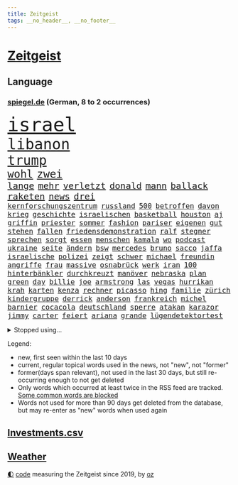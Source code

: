 ```yaml
---
title: Zeitgeist
tags: __no_header__, __no_footer__
---
```


# [Zeitgeist](https://oliz.io/zeitgeist/)

## Language

<h3><a href="https://www.spiegel.de" target="_blank">spiegel.de</a> (German, 8 to 2 occurrences)</h3>
<p style="font-family:monospace">
<span style="font-size:32pt"><a href="news_links.html#israel" class="current">israel</a></span>
<br>
<span style="font-size:25pt"><a href="news_links.html#libanon" class="current">libanon</a></span>
<br>
<span style="font-size:22pt"><a href="news_links.html#trump" class="current">trump</a></span>
<br>
<span style="font-size:18pt"><a href="news_links.html#wohl" class="current">wohl</a></span>
<span style="font-size:18pt"><a href="news_links.html#zwei" class="current">zwei</a></span>
<br>
<span style="font-size:15pt"><a href="news_links.html#lange" class="current">lange</a></span>
<span style="font-size:15pt"><a href="news_links.html#mehr" class="current">mehr</a></span>
<span style="font-size:15pt"><a href="news_links.html#verletzt" class="current">verletzt</a></span>
<span style="font-size:15pt"><a href="news_links.html#donald" class="current">donald</a></span>
<span style="font-size:15pt"><a href="news_links.html#mann" class="current">mann</a></span>
<span style="font-size:15pt"><a href="news_links.html#ballack" class="new">ballack</a></span>
<span style="font-size:15pt"><a href="news_links.html#raketen" class="current">raketen</a></span>
<span style="font-size:15pt"><a href="news_links.html#news" class="current">news</a></span>
<span style="font-size:15pt"><a href="news_links.html#drei" class="current">drei</a></span>
<br>
<span style="font-size:12pt"><a href="news_links.html#kernforschungszentrum" class="new">kernforschungszentrum</a></span>
<span style="font-size:12pt"><a href="news_links.html#russland" class="current">russland</a></span>
<span style="font-size:12pt"><a href="news_links.html#500" class="current">500</a></span>
<span style="font-size:12pt"><a href="news_links.html#betroffen" class="current">betroffen</a></span>
<span style="font-size:12pt"><a href="news_links.html#davon" class="current">davon</a></span>
<span style="font-size:12pt"><a href="news_links.html#krieg" class="current">krieg</a></span>
<span style="font-size:12pt"><a href="news_links.html#geschichte" class="current">geschichte</a></span>
<span style="font-size:12pt"><a href="news_links.html#israelischen" class="current">israelischen</a></span>
<span style="font-size:12pt"><a href="news_links.html#basketball" class="current">basketball</a></span>
<span style="font-size:12pt"><a href="news_links.html#houston" class="new">houston</a></span>
<span style="font-size:12pt"><a href="news_links.html#aj" class="new">aj</a></span>
<span style="font-size:12pt"><a href="news_links.html#griffin" class="new">griffin</a></span>
<span style="font-size:12pt"><a href="news_links.html#priester" class="current">priester</a></span>
<span style="font-size:12pt"><a href="news_links.html#sommer" class="current">sommer</a></span>
<span style="font-size:12pt"><a href="news_links.html#fashion" class="current">fashion</a></span>
<span style="font-size:12pt"><a href="news_links.html#pariser" class="current">pariser</a></span>
<span style="font-size:12pt"><a href="news_links.html#eigenen" class="current">eigenen</a></span>
<span style="font-size:12pt"><a href="news_links.html#gut" class="current">gut</a></span>
<span style="font-size:12pt"><a href="news_links.html#stehen" class="current">stehen</a></span>
<span style="font-size:12pt"><a href="news_links.html#fallen" class="current">fallen</a></span>
<span style="font-size:12pt"><a href="news_links.html#friedensdemonstration" class="new">friedensdemonstration</a></span>
<span style="font-size:12pt"><a href="news_links.html#ralf" class="current">ralf</a></span>
<span style="font-size:12pt"><a href="news_links.html#stegner" class="current">stegner</a></span>
<span style="font-size:12pt"><a href="news_links.html#sprechen" class="current">sprechen</a></span>
<span style="font-size:12pt"><a href="news_links.html#sorgt" class="current">sorgt</a></span>
<span style="font-size:12pt"><a href="news_links.html#essen" class="current">essen</a></span>
<span style="font-size:12pt"><a href="news_links.html#menschen" class="current">menschen</a></span>
<span style="font-size:12pt"><a href="news_links.html#kamala" class="current">kamala</a></span>
<span style="font-size:12pt"><a href="news_links.html#wo" class="current">wo</a></span>
<span style="font-size:12pt"><a href="news_links.html#podcast" class="current">podcast</a></span>
<span style="font-size:12pt"><a href="news_links.html#ukraine" class="current">ukraine</a></span>
<span style="font-size:12pt"><a href="news_links.html#seite" class="current">seite</a></span>
<span style="font-size:12pt"><a href="news_links.html#ändern" class="current">ändern</a></span>
<span style="font-size:12pt"><a href="news_links.html#bsw" class="current">bsw</a></span>
<span style="font-size:12pt"><a href="news_links.html#mercedes" class="current">mercedes</a></span>
<span style="font-size:12pt"><a href="news_links.html#bruno" class="current">bruno</a></span>
<span style="font-size:12pt"><a href="news_links.html#sacco" class="new">sacco</a></span>
<span style="font-size:12pt"><a href="news_links.html#jaffa" class="new">jaffa</a></span>
<span style="font-size:12pt"><a href="news_links.html#israelische" class="current">israelische</a></span>
<span style="font-size:12pt"><a href="news_links.html#polizei" class="current">polizei</a></span>
<span style="font-size:12pt"><a href="news_links.html#zeigt" class="current">zeigt</a></span>
<span style="font-size:12pt"><a href="news_links.html#schwer" class="current">schwer</a></span>
<span style="font-size:12pt"><a href="news_links.html#michael" class="current">michael</a></span>
<span style="font-size:12pt"><a href="news_links.html#freundin" class="current">freundin</a></span>
<span style="font-size:12pt"><a href="news_links.html#angriffe" class="current">angriffe</a></span>
<span style="font-size:12pt"><a href="news_links.html#frau" class="current">frau</a></span>
<span style="font-size:12pt"><a href="news_links.html#massive" class="current">massive</a></span>
<span style="font-size:12pt"><a href="news_links.html#osnabrück" class="current">osnabrück</a></span>
<span style="font-size:12pt"><a href="news_links.html#werk" class="current">werk</a></span>
<span style="font-size:12pt"><a href="news_links.html#iran" class="current">iran</a></span>
<span style="font-size:12pt"><a href="news_links.html#100" class="current">100</a></span>
<span style="font-size:12pt"><a href="news_links.html#hinterbänkler" class="new">hinterbänkler</a></span>
<span style="font-size:12pt"><a href="news_links.html#durchkreuzt" class="new">durchkreuzt</a></span>
<span style="font-size:12pt"><a href="news_links.html#manöver" class="current">manöver</a></span>
<span style="font-size:12pt"><a href="news_links.html#nebraska" class="new">nebraska</a></span>
<span style="font-size:12pt"><a href="news_links.html#plan" class="current">plan</a></span>
<span style="font-size:12pt"><a href="news_links.html#green" class="new">green</a></span>
<span style="font-size:12pt"><a href="news_links.html#day" class="current">day</a></span>
<span style="font-size:12pt"><a href="news_links.html#billie" class="current">billie</a></span>
<span style="font-size:12pt"><a href="news_links.html#joe" class="current">joe</a></span>
<span style="font-size:12pt"><a href="news_links.html#armstrong" class="new">armstrong</a></span>
<span style="font-size:12pt"><a href="news_links.html#las" class="current">las</a></span>
<span style="font-size:12pt"><a href="news_links.html#vegas" class="new">vegas</a></span>
<span style="font-size:12pt"><a href="news_links.html#hurrikan" class="current">hurrikan</a></span>
<span style="font-size:12pt"><a href="news_links.html#krah" class="current">krah</a></span>
<span style="font-size:12pt"><a href="news_links.html#karten" class="current">karten</a></span>
<span style="font-size:12pt"><a href="news_links.html#kenza" class="new">kenza</a></span>
<span style="font-size:12pt"><a href="news_links.html#rechner" class="current">rechner</a></span>
<span style="font-size:12pt"><a href="news_links.html#picasso" class="current">picasso</a></span>
<span style="font-size:12pt"><a href="news_links.html#hing" class="current">hing</a></span>
<span style="font-size:12pt"><a href="news_links.html#familie" class="current">familie</a></span>
<span style="font-size:12pt"><a href="news_links.html#zürich" class="current">zürich</a></span>
<span style="font-size:12pt"><a href="news_links.html#kindergruppe" class="current">kindergruppe</a></span>
<span style="font-size:12pt"><a href="news_links.html#derrick" class="new">derrick</a></span>
<span style="font-size:12pt"><a href="news_links.html#anderson" class="current">anderson</a></span>
<span style="font-size:12pt"><a href="news_links.html#frankreich" class="current">frankreich</a></span>
<span style="font-size:12pt"><a href="news_links.html#michel" class="current">michel</a></span>
<span style="font-size:12pt"><a href="news_links.html#barnier" class="current">barnier</a></span>
<span style="font-size:12pt"><a href="news_links.html#cocacola" class="current">cocacola</a></span>
<span style="font-size:12pt"><a href="news_links.html#deutschland" class="current">deutschland</a></span>
<span style="font-size:12pt"><a href="news_links.html#sperre" class="current">sperre</a></span>
<span style="font-size:12pt"><a href="news_links.html#atakan" class="new">atakan</a></span>
<span style="font-size:12pt"><a href="news_links.html#karazor" class="new">karazor</a></span>
<span style="font-size:12pt"><a href="news_links.html#jimmy" class="current">jimmy</a></span>
<span style="font-size:12pt"><a href="news_links.html#carter" class="current">carter</a></span>
<span style="font-size:12pt"><a href="news_links.html#feiert" class="current">feiert</a></span>
<span style="font-size:12pt"><a href="news_links.html#ariana" class="current">ariana</a></span>
<span style="font-size:12pt"><a href="news_links.html#grande" class="current">grande</a></span>
<span style="font-size:12pt"><a href="news_links.html#lügendetektortest" class="new">lügendetektortest</a></span>
</p>
<details>
<summary>Stopped using...</summary>
<p class="former" style="font-size:12pt">
besiegt(1441) appelliert(1440) handeln(1440) nationalspieler(1440) twitter(1440) bemüht(1439) flüchtlinge(1439) sicherheitsbehörden(1439) depressionen(1438) investoren(1438) tobt(1438) zugang(1438) ankündigung(1437) erscheinen(1437) geschäfte(1437) krankenhäuser(1437) verhängt(1437) erdoğan(1436) mordes(1436) rückschlag(1436) schlechten(1436) bundesweit(1435) planeten(1435) studierenden(1435) bildung(1434) energien(1434) entscheidungen(1434) himmel(1434) liste(1434) preisen(1434) untersuchungen(1434) versteigert(1434) gemeldet(1433) unabhängige(1433) abgang(1432) carsten(1432) genannt(1432) saß(1432) strengere(1432) widerspricht(1432) überlebte(1432) arbeitgeber(1431) bloß(1431) entdecken(1431) jahrhundert(1431) prüfung(1431) schildert(1431) übersicht(1431) journalisten(1430) stoßen(1430) verpflichtet(1430) beschwerden(1429) theater(1429) verschärfen(1429) 2017(1428) mahnt(1428) verschwand(1428) geburt(1427) halben(1427) ausbau(1426) dürften(1426) system(1426) 1500(1425) fortgesetzt(1425) west(1425) unterschiedlich(1424) mieter(1423) torhüter(1423) trennen(1423) 1000(1422) begann(1422) entscheidenden(1422) verteidigen(1422) abgehört(1421) ermittlern(1420) ehe(1419) sinn(1419) geprägt(1418) mehrerer(1417) wirbt(1417) anzeichen(1416) hinten(1416) kevin(1416) kommende(1416) gewinn(1415) produkte(1415) schriftsteller(1415) visier(1415) rentner(1412) warm(1412) außerhalb(1411) katar(1410) spenden(1410) whatsapp(1407) händler(1405) not(1405) schneider(1405) zeigten(1403) hilfen(1402) verkehr(1400) abgeschlossen(1399) gewarnt(1397) foto(1390) smartphones(1389) identität(1386) ära(1385) berichtete(1341) josef(1293) abgestürzt(1262) airline(1245) arbeitsmarkt(1211) 38(1209) novak(1183) seither(1182) arme(1176) zugestimmt(1156) dörfer(1135) moderner(1108) verletzten(1106) irritiert(1093) entstanden(1090) entlasten(1087) worum(1085) ruhestand(1073) magazin(1055) ostdeutschland(1051) verteidiger(1049) lieferungen(1048) betrüger(1044) fußballs(1029) airlines(1027) entsteht(1021) seltene(1020) finnland(1006) texte(1006) natürlich(1001) erschwert(993) gefechte(983) verkündete(982) lemke(979) desto(974) flughäfen(949) heißen(949) brüder(946) verwaltung(937) versagen(936) lücken(921) nebenbei(920) baustelle(915) kriegsbeginn(905) besetzten(899) fox(888) fernen(883) isoliert(857) ehrt(854) verzweiflung(842) japanische(834) kühnert(833) verhaftung(830) weltrekord(826) profi(821) newsletter(814) 16jähriger(806) trans(801) folgten(790) gehirn(781) freispruch(780) subventionen(775) drohnenangriff(772) ganzes(761) begrenzen(756) frühjahr(756) 63(753) rätseln(741) überreste(740) emissionen(723) vaters(721) versehen(706) knappe(704) männliche(704) staatsanwalt(703) großeinsatz(700) auszeichnung(699) fängt(681) verehrt(678) billigt(674) geheim(669) staates(669) kampfjets(666) finanzaufsicht(665) testet(662) djokovic(655) fenster(654) flogen(649) colorado(645) trauern(642) gestalten(640) berufseinstieg(637) opfers(637) wiener(636) tourismus(629) pokal(620) viertagewoche(619) boom(618) leistungen(610) minderjährige(609) vermögen(601) miete(599) openai(597) jene(596) getragen(595) baden(591) bürokratie(591) neunzigerjahren(591) bremst(589) ausgerufen(588) eskalierte(587) dennis(583) jäger(582) 2007(575) zuckerberg(573) lieferte(569) alonso(567) unterbrechung(567) ausschluss(566) zogen(556) tragischen(549) protestaktion(545) bestreiten(543) sommerspielen(535) umsetzen(534) arbeitskräfte(531) unterschiede(530) konkurrent(529) 13jährige(528) spiegeltalk(528) 800(522) dringt(522) kleinflugzeug(515) gewalttaten(514) härtere(511) beine(510) hoeneß(510) luxus(503) horror(502) straßenverkehr(495) arabischen(493) seniorin(492) drogenhandel(485) inhaftierte(485) fossile(479) beckenbauer(467) objekte(467) sizilien(459) indischer(454) zügen(450) abends(446) quellen(444) basis(443) durchgreifen(442) lebend(442) 30jähriger(441) pass(436) heimem(435) dfbfrauen(427) diskriminierung(421) politikerinnen(420) heim(418) palästinensische(418) spdchef(418) perfide(417) brutaler(415) teuerste(414) froh(410) psyche(408) folter(406) geöffnet(405) albtraum(403) belohnt(403) geprüft(398) abschieben(397) parlamentswahl(397) erschweren(395) ausscheiden(394) rasche(394) debütant(392) ausnahmezustand(391) welten(390) angefahren(388) dauerte(387) spanischer(386) xabi(386) tisch(384) kontrollverlust(377) sperrte(374) spdgeneralsekretär(364) rotes(358) vergehen(358) aserbaidschan(356) bunt(356) singen(355) harsche(354) noten(354) verheiratet(354) auftritte(353) dankbar(350) organisatoren(350) proben(350) eröffnung(348) eustaaten(348) weinen(346) volle(345) waffenruhe(345) grenzregion(342) flüchtig(339) ddr(334) gerechnet(332) nominierung(331) stimmte(331) lasst(328) wiedervereinigung(328) ratschläge(326) gazastreifens(325) hamasanführer(325) hongkong(325) kundgebung(325) propalästinensische(325) hamasgeiseln(323) interne(319) schwaben(317) luxushotel(316) stadien(316) neonazis(314) bezahlkarte(311) recep(311) tayyip(311) beihilfe(310) herbe(310) häftlinge(306) stille(305) eminem(304) 16jährigen(302) schwindet(302) veränderung(302) wegfallen(302) friedlich(300) airports(297) magic(297) fluggäste(296) signalisiert(296) britisches(294) eigenem(294) kostenlos(294) copa(293) manch(293) tim(293) erlässt(291) beteiligen(283) ostdeutschen(283) bedrängnis(282) unverletzt(282) verspätung(281) bernd(280) dialoge(280) zerstritten(280) po(278) fach(277) exprofi(276) abgeordneter(274) vergleichsweise(273) präsent(272) vorfällen(269) flagge(266) riesigen(266) staatssekretär(265) fabrik(263) kragen(263) machtwechsel(262) ostdeutsche(261) interessieren(258) füllen(257) schimpft(257) verpflichten(250) abermals(249) normalerweise(248) firmenchef(247) herber(247) besonderes(245) öffnete(245) erfolgreichen(243) zeitenwende(241) flugzeugs(239) halbinsel(239) katz(239) 2009(238) passagier(238) spektakuläres(238) hai(237) holten(236) darsteller(234) pausieren(234) klamotten(232) triebwerk(232) browser(230) gegenmaßnahmen(229) pünktlich(229) milch(228) piloten(228) charlotte(227) territorium(226) begraben(225) konkurrentin(225) original(225) strategisch(225) wüste(225) contest(224) eurovision(224) insolvente(224) entscheidender(223) gratuliert(222) manipulation(222) reihenweise(220) sophie(220) finanzielle(219) gitarrist(219) spottet(219) ausüben(218) hitlergruß(218) jonas(217) landrat(215) riefen(215) leichnam(214) wald(213) schwein(212) unfair(212) vorgesehen(212) politikum(211) extremismus(210) albion(209) boateng(209) jérôme(209) sportlichen(208) jordan(207) gefälschter(206) verzögern(206) lebenswerk(205) blau(204) chinesisches(204) geschichten(204) inhalt(204) regenfällen(204) umgekehrt(204) unmöglich(204) sinkenden(203) gefeuert(200) befragt(199) starkoch(199) oberhausen(198) bluttat(197) spitzen(196) 17jähriger(194) reklamiert(194) seltsamen(194) fußgänger(193) virus(193) auszeit(191) einfuhr(190) aktivitäten(189) abwesenheit(188) dortmunds(187) dublin(187) gewitter(187) versöhnung(186) bulgarien(184) tasche(184) thüringische(184) ampelpolitiker(183) ringe(182) ostdeutscher(181) andrang(180) bundesamtes(180) lizenz(179) mail(179) fehlern(178) internen(178) kaputt(178) küken(178) landeskriminalamt(177) schnellste(177) vertritt(177) pole(176) schöne(176) gates(175) vorlage(175) wahren(175) messerangriff(173) 18jährigen(172) montenegro(172) westdeutschland(171) strafzölle(170) aktie(169) anwesen(168) strahlkraft(168) techkonzerne(168) akademische(167) kasia(167) lenhardt(167) jansen(164) menschenrechtler(164) vegane(164) gruß(163) kibbuz(163) lasse(163) präsidentschaftskandidaten(163) brutale(162) integration(162) kretschmann(162) rekorde(162) attraktiv(161) massenprotesten(161) züchten(161) graz(160) studio(159) paket(158) wehrmacht(158) abrücken(157) mysteriöses(157) sammelklage(157) trikots(157) fußballers(156) lebenslanger(156) thc(155) vorgezogenen(155) machtübernahme(154) promis(154) unzulässig(154) wolke(154) mosel(153) baron(152) bewusstsein(152) blue(152) steine(152) tierreich(152) affären(151) boykottieren(151) wohngebiet(151) techniken(149) türen(149) 1974(148) gesenkt(148) jenny(148) podcastserie(148) entzündete(147) rotterdam(146) abnehmen(145) haushalten(145) kirchen(145) süditalien(145) angelegte(144) figuren(144) abonnenten(142) wahlkampfauftritt(142) bereut(141) kreativen(140) attackierte(139) brighton(139) wittert(139) atomenergiebehörde(137) regelung(137) nachnamen(136) messerangreifer(135) angeschlossen(134) aufgebrochen(134) einschüchtern(134) geparktes(134) kehren(134) sprecher(134) ultimative(134) ungewollt(134) zinswende(134) evakuieren(133) islam(132) fürchtete(131) stephen(131) afdlandrat(130) erlebten(130) sesselmann(130) straftat(130) afdspitzenkandidat(129) fix(129) sportwissenschaftler(129) verbrecher(129) verdichten(129) amtsträger(128) dänische(128) rafael(128) weibchen(128) denkwürdigen(127) forschenden(127) hathaway(127) jubelten(127) lachs(127) engagierte(126) georgiens(126) steigert(126) unbekannt(126) verbessert(126) 28jährige(125) knackt(124) spitzenkandidatin(124) 26000(123) impfstoffe(123) mix(123) bluthund(122) jenna(122) landsleute(122) ortega(122) packt(122) prinzip(122) tischtennis(122) begeisterung(121) intensiven(121) kooperieren(121) enkel(119) entgegenzusetzen(119) me(119) schlacht(119) spanier(119) antidepressiva(118) mitgliedschaft(118) polizeiangaben(118) spontane(118) vermeidbar(118) auszubildende(117) mitgefühl(117) mieser(116) schärferes(115) enkelin(114) geteilt(114) ehesten(113) reus(113) 39jährige(112) robin(112) helgoland(111) match(111) nacheinander(111) notorisch(111) wahlomat(111) krankenhausreif(110) moderatorin(110) schumachers(110) wahlkämpfer(110) parteitagsrede(109) ausbreiten(108) bewertung(108) geprügelt(108) gewaltigen(107) lindemann(107) befragen(106) blake(106) lively(106) muscheln(106) reeperbahn(106) tinder(106) inszenieren(105) kriegskabinett(105) plädoyer(105) weicht(105) cooper(104) fossilen(104) zitiert(104) ähnelt(104) schulze(103) svenja(103) trainierte(103) verspätungen(103) einschlafen(102) giftigen(102) stich(102) tierischer(102) liiert(101) satire(101) shitstorm(101) alassad(100) linkenpolitikerin(100) münchens(100) sturmböen(100) kanton(99) margaret(99) memes(99) pflanze(98) vergeltungsangriff(98) transfers(97) verwaltungsgericht(97) weltberühmt(97) fluch(96) klimaneutral(96) militäraktion(96) sinwar(96) zugezogen(96) double(95) illusionen(95) f16(94) staatsbürgerschaft(94) erobern(93) füreinander(93) gerichtsurteil(93) hinein(93) kidman(93) dwd(92) unzufrieden(92) verbrauchern(92) autogramm(91) fett(91) fitness(91) heimgesucht(91) mörtel(91) mörtels(91) nervös(91) psychotherapie(91) verhängnisvollen(91) vollrausch(91) belastend(90) doppelspitze(90) eingeschüchtert(90) existieren(90) heiterkeit(90) lauterbachs(90) lockert(90) millionenfach(90) politikers(90) seltenen(90) bekanntwerden(89) faktor(89) hagelkörner(89) núñez(89) oberbürgermeisters(89) verlieh(89) alejandro(88) ask(88) atem(88) getrennte(88) lauern(88) linzer(88) marktplatz(88) nebulös(88) täuschung(88) verspielte(88) exfreundin(87) gabriel(87) lautsprecher(87) mangelnder(87) mitentscheiden(87) mitschuld(87) netflixdoku(87) spielberechtigung(87) kravitz(86) wdr(86) verarbeiten(85) einschulung(84) freiheitsstrafen(84) lobes(84) umsatz(84) verpflichtend(84) 60jährige(83) alkoholeinfluss(83) datingapp(83) grenzwerte(83) mitmachaktionen(83) nostalgie(83) struktur(83) unterschrieb(83) dschungelcamp(82) gefährten(82) häusliche(82) zuge(82) kremlnahe(81) naomi(81) bester(80) finanzspritze(80) four(80) narendra(80) gosens(79) kräftige(79) revidierte(79) sanktionieren(79) tsv(79) waffenrecht(79) amazonserie(78) auferlegten(78) eingerichtet(78) herein(78) kletterte(78) sperren(78) abgelöst(77) dingen(77) messerangriffe(77) schätzung(77) sorgerechtsstreit(77) unsicher(77) 49jähriger(76) bitcoin(76) gesunkener(76) huscht(76) kalt(76) rivale(76) steckte(76) usluftfahrtbehörde(76) anja(75) bekamen(75) jemandem(75) rützel(75) tops(75) ewiger(74) hofer(74) mittendrin(74) nachrichtenmann(74) schillerndsten(74) sprangen(74) bauzinsen(73) drinks(73) einziges(73) entkam(73) entwicklungsministerin(73) gekürzt(73) hogan(73) hulk(73) weiterspielen(73) canyon(72) führungspositionen(72) hilferufe(72) kennengelernt(72) lord(72) mick(72) nuri(72) spitzengespräch(72) stach(72) steuerte(72) überprüfung(72) şahin(72) abzusichern(71) auszutricksen(71) branchenkenner(71) flops(71) linkenabgeordnete(71) umstrittenem(71) unteren(71) verstörend(71) fabian(70) hürzeler(70) jagte(70) preisschild(70) santiago(70) steuerberater(70) unmögliche(70) antwerpen(69) rubens(69) vorrunde(69) westdeutsche(69) gesprächsstoff(68) small(68) arbeitstage(67) ex(67) fauci(67) kalender(67) kinderbuch(67) messenger(67) versteigerung(67) weiche(67) abwegiger(66) ausdrücklich(66) billion(66) formel1team(66) genua(66) lebe(66) paarung(66) scheinbar(66) antiterroreinsatz(65) ausreisepflichtigen(65) dieselbe(65) drehten(65) ebike(65) elblandrevolte(65) geschwiegen(65) kroatischen(65) reanimation(65) armutsgefährdung(64) bootsausflug(64) ertrunken(64) fahrerwertung(64) gedachten(64) gefehlt(64) glaube(64) lehrerzimmer(64) offenem(64) spürt(64) unermüdlich(64) 3500(63) badenberg(63) erwarte(63) feiergesellschaft(63) justizsenatorin(63) kernkraftwerk(63) qualifying(63) autodach(62) csd(62) dittrich(62) kompetenzen(62) sir(62) angststörungen(61) dfbpräsident(61) erwiesen(61) geflohener(61) genügen(61) lindern(61) luxusjacht(61) neuendorf(61) outete(61) regelt(61) reiseziele(61) gewaltvorwürfe(60) gregg(60) griechischer(60) halt(60) lebensversicherung(60) milliardären(60) sonneberg(60) berkshire(59) biles(59) buffett(59) gezerrt(59) indiens(59) investmentfirma(59) löschte(59) paradox(59) simone(59) sturzflut(59) tatum(59) warren(59) armutsgefährdet(58) drogendelikte(58) weltpremiere(58) angekündigte(57) berufsgruppe(57) lacht(57) modus(57) rücktritte(57) swipen(57) windgeschwindigkeiten(57) abwegen(56) ausgeschieden(56) filiale(56) hunderter(56) jamaika(56) neudelhi(56) ostfriesland(56) privatleben(56) beteiligte(55) entpuppen(55) schwefeldioxid(55) wohnraum(55) comingout(54) gelähmt(54) parteitags(54) 41jährigen(53) freiwilligen(53) glen(53) massenpanik(53) powell(53) rebellion(53) samsung(53) verwerflich(53) besichtigen(52) ilmenau(52) kalkül(52) phantom(52) schmecken(52) wohle(52) abschiebepläne(51) klinikaufenthalt(51) milliardärs(51) reeves(51) trennungen(51) wettert(51) zuversicht(51) glücklicher(50) moderat(50) schwierigen(50) verfolgten(50) willi(50) bswchefin(49) falcon(49) kolumbianischen(49) startverbot(49) südamerikameisterschaft(49) wrestler(49) absurden(48) gewalttätig(48) potenzielle(48) turm(48) uruguayische(48) übersehen(48) brannten(47) diekmann(47) muhammad(47) notfalls(47) romance(47) 109(46) abwärtsspirale(46) andrea(46) hochsprung(46) ruheständler(46) schädigen(46) sorgfältig(46) sorte(46) 36jährige(45) besuche(45) konservativ(45) neuzugang(45) pascal(45) scharfschützen(45) stiller(45) streitpunkt(45) ostbeauftragte(44) ostbeauftragter(44) umarmungen(44) gass(43) japanischem(43) teilweisen(43) winken(43) abgebogen(42) görlitz(42) klaffen(42) wesen(42) eindringen(41) gefängnisse(41) interessanter(41) lake(41) austausch(40) bayernprofi(40) imageproblem(40) moderiert(40) morde(40) privatjets(40) sahelzone(40) schmutzig(40) vizekandidat(40) angesteckt(39) ber(39) bond(39) bundesjustizminister(39) doug(39) längeren(39) redete(39) rufe(39) zeitmanagement(39) zweck(39) eben(38) hauptstadtflughafen(38) israelpalästinakonflikt(38) längen(38) neidisch(38) ordnen(38) 81(37) aussichtsturm(37) benutzen(37) keanu(37) klimafreundlich(37) nahostexperte(37) rekordzeit(37) siedlungspolitik(37) charmanter(36) freistaat(36) nächstes(36) siena(36) teamkollege(36) umweltorganisationen(36) verbraucherstimmung(36) vermögens(36) zentrums(36) afghanen(35) ansbach(35) assad(35) baschar(35) erwärmung(35) lehrt(35) losging(35) prostitution(35) shirin(35) digitales(34) eindringliche(34) ernte(34) hüller(34) notlanden(34) prix(34) quadratkilometer(34) täte(34) zwist(34) befeuern(33) kollektive(33) kühlschrank(33) orks(33) renommiertesten(33) verfechter(33) bagger(32) gehofft(32) geländegewinne(32) hey(32) sportwelt(32) tenniswelt(32) 1943(31) blauzungenkrankheit(31) debütalbum(31) leistet(31) lüften(31) rennfahrer(31) rinder(31) rückschläge(31) valentina(31) vermeidet(31) vermeintlicher(31) 69(30) dschungel(30) haniyyeh(30) konjunkturflaute(30) triathlet(30) verstimmungen(30) bizarrer(29) bogenschießen(29) irgendetwas(29) siedler(29) ausbildungsplätze(28) gefangenen(28) gelegentlich(28) konzernchef(28) modekette(28) roadtrip(28) schätzungsweise(28) uswirtschaft(28) verbrennungsmotor(28) 800000(27) durcheinander(27) lobeshymnen(27) norwegischen(27) henrik(26) kabelschächte(26) politologin(26) rebell(26) schwede(26) spdaußenpolitiker(26) umfragewerte(26) vorschlägen(26) zeitreise(26) amtssitz(25) fuad(25) gelungenen(25) gendersternchen(25) härtesten(25) shukr(25) trauriger(25) urteilt(25) vermeintlichen(25) weint(25) beobachtete(24) erfunden(24) hamaschef(24) konzerts(24) lebzeiten(24) lichtblick(24) unterhaltsam(24) verabredet(24) verschwörung(24) beschrieben(23) pfleger(23) regimekritiker(23) antrainierte(22) ceo(22) fechten(22) lópez(22) mitbewohner(22) strömung(22) wiegen(22) würdigte(22) eusanktionen(21) ifoinstituts(21) nelles(21) oppositionspartei(21) anziehen(20) belästigungen(20) gecancelt(20) göteborg(20) kopfschmerzen(20) körpers(20) lohnsteigerungen(20) male(20) schwimmerin(20) stabhochsprung(20) stahlsparte(20) abrissarbeiten(19) aufgegeben(19) boeingmaschine(19) flugs(19) innenstädten(19) kurskoffensive(19) leonie(19) meldungen(19) terrors(19) unübersichtlich(19) emhoff(18) evakuierte(18) gleichermaßen(18) hadern(18) löscharbeiten(18) sturmböe(18) vorgedrungen(18) wiederentdeckt(18) würzburg(18) yahya(18) youtubekanal(18) betrunkene(17) charmante(17) kabul(17) kokainaffäre(17) sahen(17) amtes(16) danny(16) gescheiterte(16) harris'(16) mpoxvariante(16) olympiagold(16) reallöhne(16) schuster(16) vizepräsidentschaftskandidaten(16) auswandern(15) diesjährige(15) geflohenen(15) liege(15) parallelen(15) süchtig(15) waschen(15) absprung(14) großangriff(14) cora(13) ernüchtert(13) gelangt(13) gittern(13) ikea(13) lautstark(13) mandanten(13) reifer(13) belarussische(12) düfte(12) gazagrenze(12) pointen(12) tobte(12) ajax(11) channing(11) dürr(11) fdpfraktionschef(11) geschlechterdebatte(11) ngos(11) ukraineoffensive(11)
</p>
</details>
<p>Legend:
<ul>
<li><span class="new">new</span>, first seen within the last 10 days</li>
<li><span class="current">current</span>, regular topical words used in the news, not "new", not "former"</li>
<li><span class="former">former(days span relevant)</span>, not used in the last 30 days, but still re-occurring enough to not get deleted</li>
<li>Only words which occurred at least twice in the RSS feed are tracked. <a href="language/filters.py">Some common words are blocked</a></li>
<li>Words not used for more than 90 days get deleted from the database, but may re-enter as "new" words when used again</li>
</ul>
</p>

## [Investments](investments.html)[.csv](investments.csv)

## [Weather](weather.html)

<footer>
<a href="javascript:toggleTheme()" class="nav">🌓</a>
<a href="https://github.com/ooz/zeitgeist">code</a> measuring the Zeitgeist since 2019, by <a href="https://oliz.io">oz</a>
</footer>
